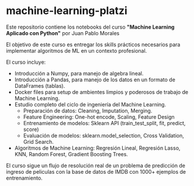 # machine-learning-platzi
Este repositorio contiene los notebooks del curso **"Machine Learning Aplicado con Python"** por Juan Pablo Morales

El objetivo de este curso es entregar los skills prácticos necesarios para implementar algoritmos de ML en un contexto profesional. 

El curso incluye:

- Introducción a Numpy, para manejo de algebra lineal.
- Introducción a Pandas, para manejo de los datos en un formato de DataFrames (tablas).
- Docker files para setup de ambientes limpios y poderosos de trabajo de Machine Learning.
- Estudio completo del ciclo de ingeniería del Machine Learning.
  - Preparación de datos: Cleaning, Imputation, Merging.
  - Feature Engineering: One-hot encode, Scaling, Feature Design
  - Entrenamiento de modelos: Sklearn API (train_test_split, fit, predict, score)
  - Evaluación de modelos: sklearn.model_selection, Cross Validation, Grid Search.  
- Algoritmos de Machine Learning: Regresión Lineal, Regresión Lasso, KNN, Random Forest, Gradient Boosting Trees.

El curso sigue un flujo de resolución real de un problema de predicción de ingreso de peliculas con la base de datos de IMDB con 1000+ ejemplos de entrenamiento.


